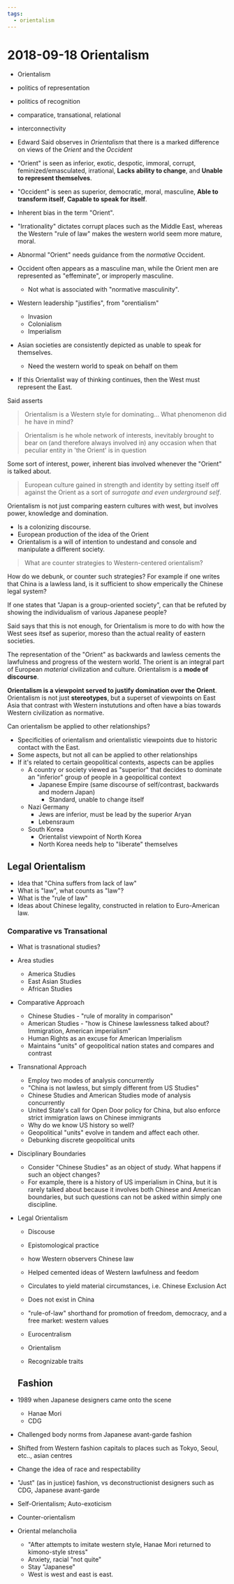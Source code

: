 ```yaml
---
tags: 
  - orientalism
---
```

# 2018-09-18 Orientalism

- Orientalism
- politics of representation
- politics of recognition
- comparatice, transational, relational
- interconnectivity

- Edward Said observes in *Orientalism* that there is a marked difference on views of the *Orient* and the *Occident*
- "Orient" is seen as inferior, exotic, despotic, immoral, corrupt, feminized/emasculated, irrational, **Lacks ability to change**, and **Unable to represent themselves**.
- "Occident" is seen as superior, democratic, moral, masculine, **Able to transform itself**, **Capable to speak for itself**.
- Inherent bias in the term "Orient".
- "Irrationality" dictates corrupt places such as the Middle East, whereas the Western "rule of law" makes the western world seem more mature, moral.
- Abnormal "Orient" needs guidance from the *normative* Occident.

- Occident often appears as a masculine man, while the Orient men are represented as "effeminate", or improperly masculine.
  - Not what is associated with "normative masculinity".

- Western leadership "justifies", from "orentialism"
  - Invasion
  - Colonialism
  - Imperialism

- Asian societies are consistently depicted as unable to speak for themselves.
  - Need the western world to speak on behalf on them

- If this Orientalist way of thinking continues, then the West must represent the East.

Said asserts 
> Orientalism is a Western style for dominating...
What phenomenon did he have in mind?

> Orientalism is he whole network of interests, inevitably brought to bear on (and therefore always involved in) any occasion when that peculiar entity in 'the Orient' is in question

Some sort of interest, power, inherent bias involved whenever the "Orient" is talked about.

> European culture gained in strength and identity by setting itself off against the Orient as a sort of *surrogate and even underground self*.

Orientalism is not just comparing eastern cultures with west, but involves power, knowledge and domination.

- Is a colonizing discourse.
- European production of the idea of the Orient
- Orientalism is a will of intention to undestand and console and manipulate a different society.

> What are counter strategies to Western-centered orientalism?

How do we debunk, or counter such strategies? For example if one writes that China is a lawless land, is it sufficient to show emperically the Chinese legal system?

If one states that "Japan is a group-oriented society", can that be refuted by showing the individualism of various Japanese people?

Said says that this is not enough, for Orientalism is more to do with how the West sees itsef as superior, moreso than the actual reality of eastern societies.


The representation of the "Orient" as backwards and lawless cements the lawfulness and progress of the western world. The orient is an integral part of European *material* civilization and culture. Orientalism is a **mode of discourse**.

**Orientalism is a viewpoint served to justify domination over the Orient**. Orientalism is not just **stereotypes**, but a superset of viewpoints on East Asia that contrast with Western instututions and often have a bias towards Western civilization as normative.

Can orientalism be applied to other relationships?
- Specificities of orientalism and orientalistic viewpoints due to historic contact with the East.
- Some aspects, but not all can be applied to other relationships
- If it's related to certain geopolitical contexts, aspects can be applies
  - A country or society viewed as "superior" that decides to dominate an "inferior" group of people in a geopolitical context
    - Japanese Empire (same discourse of self/contrast, backwards and modern Japan)
      - Standard, unable to change itself
   - Nazi Germany
     - Jews are inferior, must be lead by the superior Aryan
     - Lebensraum
    - South Korea
      - Orientalist viewpoint of North Korea
      - North Korea needs help to "liberate" themselves

## Legal Orientalism

- Idea that "China suffers from lack of law"
- What is "law", what counts as "law"?
- What is the "rule of law"
- Ideas about Chinese legality, constructed in relation to Euro-American law.

### Comparative vs Transational

- What is trasnational studies?
- Area studies
  - America Studies
  - East Asian Studies
  - African Studies

- Comparative Approach
  - Chinese Studies - "rule of morality in comparison"
  - American Studies - "how is Chinese lawlessness talked about? Immigration, American imperialism"
  - Human Rights as an excuse for American Imperialism
  - Maintains "units" of geopolitical nation states and compares and contrast
- Transnational Approach
  - Employ two modes of analysis concurrently
  - "China is not lawless, but simply different from US Studies"
  - Chinese Studies and American Studies mode of analysis concurrently
  - United State's call for Open Door policy for China, but also enforce strict immigration laws on Chinese immigrants
  - Why do we know US history so well?
  - Geopolitical "units" evolve in tandem and affect each other.
  - Debunking discrete geopolitical units

- Disciplinary Boundaries
  - Consider "Chinese Studies" as an object of study. What happens if such an object changes? 
  - For example, there is a history of US imperialism in China, but it is rarely talked about because it involves
    both Chinese and American boundaries, but such questions can not be asked within simply one discipline.
  
- Legal Orientalism
  - Discouse
  - Epistomological practice
  - how Western observers Chinese law
  - Helped cemented ideas of Western lawfulness and feedom
  - Circulates to yield material circumstances, i.e. Chinese Exclusion Act
  - Does not exist in China
  - "rule-of-law" shorthand for promotion of freedom, democracy, and a free market: western values 
  
  - Eurocentralism
  - Orientalism
  - Recognizable traits
  ## Fashion
  
- 1989 when Japanese designers came onto the scene
  - Hanae Mori
  - CDG
- Challenged body norms from Japanese avant-garde fashion
- Shifted from Western fashion capitals to places such as Tokyo, Seoul, etc.., asian centres
- Change the idea of race and respectability
- "Just" (as in justice) fashion, vs deconstructionist designers such as CDG, Japanese avant-garde
- Self-Orientalism; Auto-exoticism
- Counter-orientalism
- Oriental melancholia
  - "After attempts to imitate western style, Hanae Mori returned to kimono-style stress"
  - Anxiety, racial "not quite"
  - Stay "Japanese"
  - West is west and east is east.


